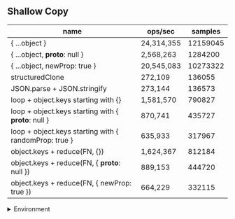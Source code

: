 ## Shallow Copy

|name|ops/sec|samples|
|-|-|-|
|{ ...object }|24,314,355|12159045|
|{ ...object, __proto__: null }|2,568,263|1284200|
|{ ...object, newProp: true }|20,545,083|10273322|
|structuredClone|272,109|136055|
|JSON.parse + JSON.stringify|273,144|136573|
|loop + object.keys starting with {}|1,581,570|790827|
|loop + object.keys starting with { __proto__: null }|870,741|435727|
|loop + object.keys starting with { randomProp: true }|635,933|317967|
|object.keys + reduce(FN, {})|1,624,367|812184|
|object.keys + reduce(FN, { __proto__: null })|889,153|444720|
|object.keys + reduce(FN, { newProp: true })|664,229|332115|


<details>
<summary>Environment</summary>

* __Machine:__ linux x64 | 4 vCPUs | 7.6GB Mem
* __Run:__ Tue Oct 29 2024 19:12:31 GMT+0000 (Coordinated Universal Time)
* __Node:__ `v21.0.0`
</details>

<!--
{"environment":{"platform":"linux","arch":"x64","cpus":4,"totalMemory":7.597877502441406},"benchmarks":[{"name":"{ ...object }","opsSec":24314355.02329616,"samples":12159045},{"name":"{ ...object, __proto__: null }","opsSec":2568263.414615084,"samples":1284200},{"name":"{ ...object, newProp: true }","opsSec":20545083.107855964,"samples":10273322},{"name":"structuredClone","opsSec":272109.859047093,"samples":136055},{"name":"JSON.parse + JSON.stringify","opsSec":273144.53976929036,"samples":136573},{"name":"loop + object.keys starting with {}","opsSec":1581570.4203295673,"samples":790827},{"name":"loop + object.keys starting with { __proto__: null }","opsSec":870741.2164646493,"samples":435727},{"name":"loop + object.keys starting with { randomProp: true }","opsSec":635933.047372295,"samples":317967},{"name":"object.keys + reduce(FN, {})","opsSec":1624367.116344289,"samples":812184},{"name":"object.keys + reduce(FN, { __proto__: null })","opsSec":889153.3191868277,"samples":444720},{"name":"object.keys + reduce(FN, { newProp: true })","opsSec":664229.9295916274,"samples":332115}]}-->
